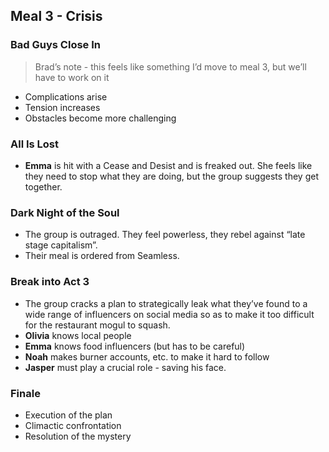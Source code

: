 ## Meal 3 -  Crisis
### Bad Guys Close In
> Brad’s note - this feels like something I’d move to meal 3, but we’ll have to work on it
* Complications arise
* Tension increases
* Obstacles become more challenging

### All Is Lost
* **Emma** is hit with a Cease and Desist and is freaked out. She feels like they need to stop what they are doing, but the group suggests they get together.

### Dark Night of the Soul
* The group is outraged. They feel powerless, they rebel against “late stage capitalism”.
* Their meal is ordered from Seamless.

### Break into Act 3
* The group cracks a plan to strategically leak what they’ve found to a wide range of influencers on social media so as to make it too difficult for the restaurant mogul to squash.
* **Olivia** knows local people
* **Emma** knows food influencers (but has to be careful)
* **Noah** makes burner accounts, etc. to make it hard to follow
* **Jasper** must play a crucial role - saving his face.

### Finale
* Execution of the plan
* Climactic confrontation
* Resolution of the mystery
